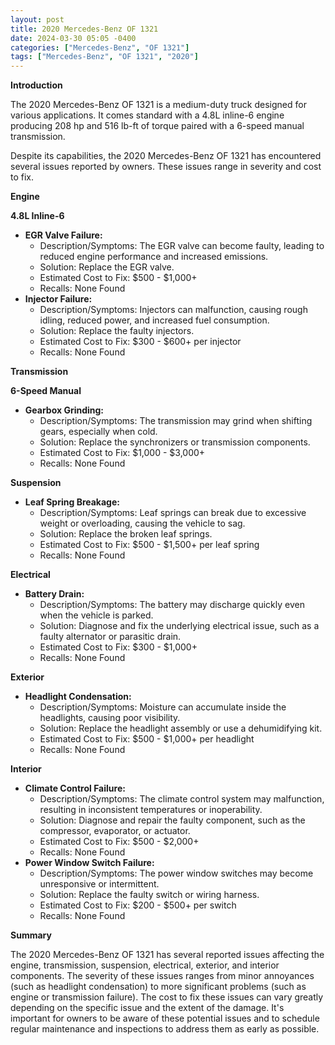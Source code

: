 ```yaml
---
layout: post
title: 2020 Mercedes-Benz OF 1321
date: 2024-03-30 05:05 -0400
categories: ["Mercedes-Benz", "OF 1321"]
tags: ["Mercedes-Benz", "OF 1321", "2020"]
---
```

**Introduction**

The 2020 Mercedes-Benz OF 1321 is a medium-duty truck designed for various applications. It comes standard with a 4.8L inline-6 engine producing 208 hp and 516 lb-ft of torque paired with a 6-speed manual transmission.

Despite its capabilities, the 2020 Mercedes-Benz OF 1321 has encountered several issues reported by owners. These issues range in severity and cost to fix.

**Engine**

**4.8L Inline-6**

* **EGR Valve Failure:**
    * Description/Symptoms: The EGR valve can become faulty, leading to reduced engine performance and increased emissions.
    * Solution: Replace the EGR valve.
    * Estimated Cost to Fix: $500 - $1,000+
    * Recalls: None Found
* **Injector Failure:**
    * Description/Symptoms: Injectors can malfunction, causing rough idling, reduced power, and increased fuel consumption.
    * Solution: Replace the faulty injectors.
    * Estimated Cost to Fix: $300 - $600+ per injector
    * Recalls: None Found

**Transmission**

**6-Speed Manual**

* **Gearbox Grinding:**
    * Description/Symptoms: The transmission may grind when shifting gears, especially when cold.
    * Solution: Replace the synchronizers or transmission components.
    * Estimated Cost to Fix: $1,000 - $3,000+
    * Recalls: None Found

**Suspension**

* **Leaf Spring Breakage:**
    * Description/Symptoms: Leaf springs can break due to excessive weight or overloading, causing the vehicle to sag.
    * Solution: Replace the broken leaf springs.
    * Estimated Cost to Fix: $500 - $1,500+ per leaf spring
    * Recalls: None Found

**Electrical**

* **Battery Drain:**
    * Description/Symptoms: The battery may discharge quickly even when the vehicle is parked.
    * Solution: Diagnose and fix the underlying electrical issue, such as a faulty alternator or parasitic drain.
    * Estimated Cost to Fix: $300 - $1,000+
    * Recalls: None Found

**Exterior**

* **Headlight Condensation:**
    * Description/Symptoms: Moisture can accumulate inside the headlights, causing poor visibility.
    * Solution: Replace the headlight assembly or use a dehumidifying kit.
    * Estimated Cost to Fix: $500 - $1,000+ per headlight
    * Recalls: None Found

**Interior**

* **Climate Control Failure:**
    * Description/Symptoms: The climate control system may malfunction, resulting in inconsistent temperatures or inoperability.
    * Solution: Diagnose and repair the faulty component, such as the compressor, evaporator, or actuator.
    * Estimated Cost to Fix: $500 - $2,000+
    * Recalls: None Found
* **Power Window Switch Failure:**
    * Description/Symptoms: The power window switches may become unresponsive or intermittent.
    * Solution: Replace the faulty switch or wiring harness.
    * Estimated Cost to Fix: $200 - $500+ per switch
    * Recalls: None Found

**Summary**

The 2020 Mercedes-Benz OF 1321 has several reported issues affecting the engine, transmission, suspension, electrical, exterior, and interior components. The severity of these issues ranges from minor annoyances (such as headlight condensation) to more significant problems (such as engine or transmission failure). The cost to fix these issues can vary greatly depending on the specific issue and the extent of the damage. It's important for owners to be aware of these potential issues and to schedule regular maintenance and inspections to address them as early as possible.
